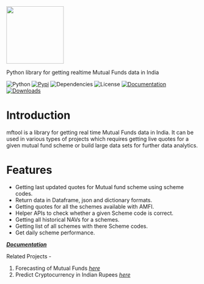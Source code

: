 <img src="/docs/mftool.png"  height="150">

Python library for getting realtime Mutual Funds data in India

![Python](https://img.shields.io/badge/python-v3.7+-blue.svg)
[![Pypi](https://img.shields.io/badge/pypi-v2.6-green)](https://pypi.python.org/pypi/mftool)
![Dependencies](https://img.shields.io/badge/dependencies-up%20to%20date-brightgreen.svg)
![License](https://img.shields.io/pypi/l/selenium-wire.svg)
[![Documentation](https://img.shields.io/badge/Documantation-latest-brightgreen)](https://tinyurl.com/ctbz32y7)
[![Downloads](https://pepy.tech/badge/mftool/month)](https://pepy.tech/project/mftool)


Introduction
============
mftool is a library for getting real time Mutual Funds data in India. It can be used in various types of projects which requires getting live quotes for a given mutual fund scheme or build large data sets for further data analytics.

Features
=============

* Getting last updated quotes for Mutual fund scheme using scheme codes.
* Return data in Dataframe, json and dictionary formats.
* Getting quotes for all the schemes available with AMFI.
* Helper APIs to check whether a given Scheme code is correct.
* Getting all historical NAVs for a schemes.
* Getting list of all schemes with there Scheme codes.
* Get daily scheme performance.

*[**Documentation**](https://61836947349d9.site123.me/)*

Related Projects -

1. Forecasting of Mutual Funds *[here](https://github.com/NayakwadiS/Forecasting_Mutual_Funds)*
2. Predict Cryptocurrency in Indian Rupees *[here](https://github.com/NayakwadiS/Predict_Cryptocurrency_INR)*

